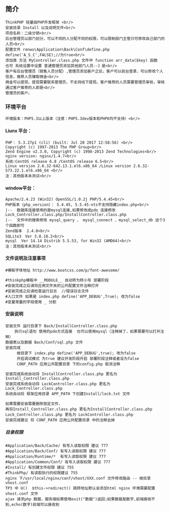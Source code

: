 ﻿## 简介
    ThinkPHP 轻量级PHP开发框架 <br/>
    安装目录 Install 以及说明文件<br/>
    项目名称：二级分销<br/>
    后台管理员以部门划分，可以不同的人分配不同的权限，可以限制部门主管只可修改自己部门的人员<br/>
    配置文件 renwu\Application\Back\Conf\define.php   define('A_S_C',FALSE);//为true<br/>
    添加类 方法 MyController.class.php 文件中 function arr_data($key) 函数
    也可 系统设置中设置 普通管理员添加其他部门人员--》是<br/>
	客户有后台管理员（销售人员分配）,管理员添加客户之后，客户可以前台登录，可以修改个人信息，推荐人员赚取佣金<br/>
	佣金可以提现，提现需要联系管理员，不支持线下提现。客户推荐的人员需要管理员审核，审核通过客户推荐的人即是<br/>
	管理员的客户。

### 环境平台
    环境版本：PHP5.3以上版本（注意：PHP5.3dev版本和PHP6均不支持）<br/>

#### Liunx 平台：<br/>
    PHP： 5.3.27p1 (cli) (built: Jul 20 2017 12:58:56) <br/>
    Copyright (c) 1997-2013 The PHP Group<br/>
    Zend Engine v2.3.0, Copyright (c) 1998-2013 Zend Technologies<br/>
    nginx version: nginx/1.4.7<br/>
    系统:CentOS release 6.8 /CentOS release 6.5<br/>
    Linux version 2.6.32-642.13.1.el6.x86_64 /Linux version 2.6.32-573.22.1.el6.x86_64 <br/>
    注：其他版本未测试<br/>

#### window平台：<br/>
    Apache/2.4.23 (Win32) OpenSSL/1.0.2j PHP/5.4.45<br/>
    PHP版本（php_version）：	5.4.45, 5.5.45-nts不支持隐藏index.php<br/>
    |--  数据库连接使用的是mysql连接,如果修改成pdo 连接修改 Lock_Controller.class.php/InstallController.class.php
    |--  文件中的搜索修改 mysql_query 、 mysql_connect 、mysql_select_db 这个3个函数即可
    Zend版本	2.4.0<br/>
    SQLite3　Ver 3.8.10.2<br/>
    mysql  Ver 14.14 Distrib 5.5.53, for Win32 (AMD64)<br/>
    注：其他版本未测试<br/>

#### 文件说明及注意事项
    #模板字体地址 http://www.bootcss.com/p/font-awesome/

    #thinkphp模板中 __MODULE__ 自动转为转小写 部署阶段
    #安装完成之后请将应用文件夹的公共配置文件注释打开
    #安装完成之后请检查运行日志  //错误日志文件
    #入口文件 如果是 index.php define('APP_DEBUG',True); 改为false
    #变量常量的字段使用 _ 分割

#### 安装说明
	安装文件 运行目录下 Back/InstallController.class.php 
		执行sql语句 使用的pdo方式连接  也可以使用mysql（注释掉了，如果需要可以打开注释）
	数据表以及数据 Back/Conf/sql.php 文件
	安装完成
         根目录下 index.php define('APP_DEBUG',true); 改为false
         开启调试模式 为true 建议开发阶段开启 部署阶段注释或者设为false
         CONF_PATH 应用公共配置目录 下的config.php 取消注释

	安装完成系统自动将 InstallController.class.php 更名为 Install_Controller.class.php
	安装完成系统自动将 LockController.class.php 更名为 Lock_Controller.class.php
	系统自动将 框架应用目录 APP_PATH 下创建Install/lock.txt 文件

	如果需要安装需要删除锁定文件，
	再将Install_Controller.class.php 更名为InstallController.class.php
 	Lock_Controller.class.php 更名为 LockController.class.php
	安装完成建议 将 CONF_PATH 应用公共配置目录 中的注释去掉

##### 目录权限
	#Application/Back/Cache/ 有写入读取权限 建议 777
	#Application/Back/Conf/ 有写入读取权限 建议 777
	#Application/Runtime/*  有写入读取权限 建议 777
	#Application/Common/Conf/ 有写入读取权限 建议 777
	#Install/ 有创建文件权限 建议 755
	#ThinkPhp/ 有读取执行的权限建议 755
	nginx 下/usr/local/nginx/conf/vhost/XXX.conf 文件修改路由 -- 根目录 vhost.conf
	TP3 中 U()  $this->redirect() 跳转地址默认会添加html nginx 环境需要配置 vhost.conf 文件
    ajax 请求php 数据，服务端如果使用exit("数据")返回;如果数据是数字,前端接收不到,echo(数字)前端可以接收到